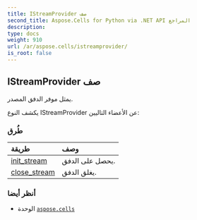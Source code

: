 ```yaml
---
title: IStreamProvider صف
second_title: Aspose.Cells for Python via .NET API المراجع
description:
type: docs
weight: 910
url: /ar/aspose.cells/istreamprovider/
is_root: false
---
```

##  IStreamProvider صف
يمثل موفر الدفق المصدر.



يكشف النوع IStreamProvider عن الأعضاء التاليين:

###  طُرق
| طريقة| وصف|
| :- | :- |
| [init_stream](/cells/python-net/ar/aspose.cells/istreamprovider/init_stream/#aspose.cells.StreamProviderOptions) | يحصل على الدفق.|
| [close_stream](/cells/python-net/ar/aspose.cells/istreamprovider/close_stream/#aspose.cells.StreamProviderOptions) | يغلق الدفق.|



###  أنظر أيضا
* الوحدة [`aspose.cells`](..)
